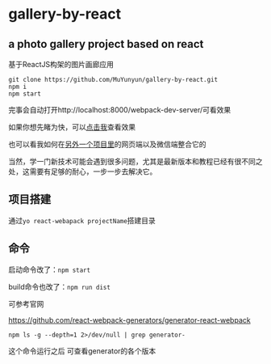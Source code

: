 # gallery-by-react
## a photo gallery project based on react

基于ReactJS构架的图片画廊应用
```
git clone https://github.com/MuYunyun/gallery-by-react.git
npm i
npm start
```

完事会自动打开http://localhost:8000/webpack-dev-server/可看效果

如果你想先睹为快，可以<a href="http://muyunyun.cn/gallery-by-react/">点击我</a>查看效果

也可以看我如何在<a href="https://github.com/MuYunyun/yunban">另外一个项目里</a>的网页端以及微信端整合它的

当然，学一门新技术可能会遇到很多问题，尤其是最新版本和教程已经有很不同之处，这需要有足够的耐心，一步一步去解决它。

<!--more-->

## 项目搭建

通过`yo react-webapack projectName`搭建目录
## 命令

启动命令改了：`npm start`

build命令也改了：`npm run dist`

可参考官网

https://github.com/react-webpack-generators/generator-react-webpack

`npm ls -g --depth=1 2>/dev/null | grep generator- `

这个命令运行之后 可查看generator的各个版本

